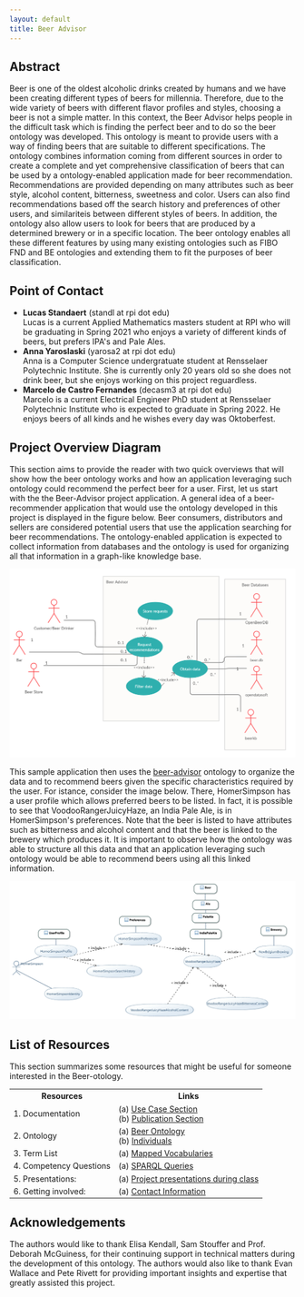 ```yaml
---
layout: default
title: Beer Advisor
---
```


## Abstract

Beer is one of the oldest alcoholic drinks created by humans and we have been creating different types of beers for millennia. Therefore, due to the wide variety of beers with different flavor profiles and styles, choosing a beer is not a simple matter. In this context, the Beer Advisor helps people in the difficult task which is finding the perfect beer and to do so the beer ontology was developed. This ontology is meant to provide users with a way of finding beers that are suitable to different specifications. The ontology combines information coming from different sources in order to create a complete and yet comprehensive classification of beers that can be used by a ontology-enabled application made for beer recommendation. Recommendations are provided depending on many attributes such as beer style, alcohol content, bitterness, sweetness and color. Users can also find recommendations based off the search history and preferences of other users, and similariteis between different styles of beers. In addition, the ontology also allow users to look for beers that are produced by a determined brewery or in a specific location. The beer ontology enables all these different features by using many existing ontologies such as FIBO FND and BE ontologies and extending them to fit the purposes of beer classification.
 

## Point of Contact

<ul>
<li><strong>Lucas Standaert</strong> (standl at rpi dot edu) </li>
Lucas is a current Applied Mathematics masters student at RPI who will be graduating in Spring 2021 who enjoys a variety of different kinds of beers, but prefers IPA's and Pale Ales.
<li><strong>Anna Yaroslaski</strong> (yarosa2 at rpi dot edu) </li>
Anna is a Computer Science undergratuate student at Rensselaer Polytechnic Institute. She is currently only 20 years old so she does not drink beer, but she enjoys working on this project reguardless.
<li><strong>Marcelo de Castro Fernandes</strong> (decasm3 at rpi dot edu) </li>
Marcelo is a current Electrical Engineer PhD student at Rensselaer Polytechnic Institute who is expected to graduate in Spring 2022. He enjoys beers of all kinds and he wishes every day was Oktoberfest. 
</ul>


## Project Overview Diagram

This section aims to provide the reader with two quick overviews that will show how the beer ontology works and how an application leveraging such ontology could recommend the perfect beer for a user. First, let us start with the the Beer-Advisor project application. A general idea of a beer-recommender application that would use the ontology developed in this project is displayed in the figure below. Beer consumers, distributors and sellers are considered potential users that use the application searching for beer recommendations. The ontology-enabled application is expected to collect information from databases and the ontology is used for organizing all that information in a graph-like knowledge base. 

![Overview Diagram](images/usecase-diagram.png)


This sample application then uses the <a href="https://raw.githubusercontent.com/tetherless-world/ontology-engineering/beer-advisor/oe2020/beer-advisor/beer-advisor.rdf">beer-advisor</a> ontology to organize the data and to recommend beers given the specific characteristics required by the user. For istance, consider the image below. There, HomerSimpson has a user profile which allows preferred beers to be listed. In fact, it is possible to see that VoodooRangerJuicyHaze, an India Pale Ale, is in HomerSimpson's preferences. Note that the beer is listed to have attributes such as bitterness and alcohol content and that the beer is linked to the brewery which produces it. It is important to observe how the ontology was able to structure all this data and that an application leveraging such ontology would be able to recommend beers using all this linked information.

![Overview Diagram 2](images/Example_Overview.jpg)



## List of Resources

This section summarizes some resources that might be useful for someone interested in the Beer-otology.

<table>
  <tr>
    <th>Resources</th>
    <th>Links</th>
  </tr>
  <tr>
    <td>1. Documentation</td>
    <td>(a) <a href="./usecase">Use Case Section</a><br>
        (b) <a href="./publications">Publication Section</a></td>
  </tr>
  <tr>
    <td>2. Ontology</td>
    <td>(a) <a href="https://raw.githubusercontent.com/tetherless-world/ontology-engineering/beer-advisor/oe2020/beer-advisor/beer-advisor.rdf">Beer Ontology</a><br>
        (b) <a href="https://raw.githubusercontent.com/tetherless-world/ontology-engineering/beer-advisor/oe2020/beer-advisor/beer-advisor-individuals.rdf">Individuals</a>
    </td>
  </tr>
  <tr>
    <td>3. Term List</td>
    <td>(a) <a href="./termlist">Mapped Vocabularies</a> </td>
  </tr>
  <tr>
    <td>4. Competency Questions</td>
    <td>(a) <a href="./demo">SPARQL Queries</a> </td>
  </tr>
  <tr>
    <td>5. Presentations:</td>
    <td>(a) <a href="./presentations">Project presentations during class</a> </td>
  </tr>
  <tr>
    <td>6. Getting involved:</td>
    <td>(a) <a href="./gettinginvolved">Contact Information</a> </td>
  </tr>
</table>


## Acknowledgements

The authors would like to thank Elisa Kendall, Sam Stouffer and Prof. Deborah McGuiness, for their continuing support in technical matters during the development of this ontology. The authors would also like to thank Evan Wallace and Pete Rivett for providing important insights and expertise that greatly assisted this project.